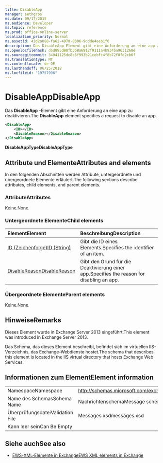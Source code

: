 ```yaml
---
title: DisableApp
manager: sethgros
ms.date: 09/17/2015
ms.audience: Developer
ms.topic: reference
ms.prod: office-online-server
localization_priority: Normal
ms.assetid: 42d2a888-fa62-4970-8306-9ddde4eeb1f0
description: Das DisableApp-Element gibt eine Anforderung an eine app zu deaktivieren.
ms.openlocfilehash: d6d895d98fb368a6912f9111a4b934ba9631268e
ms.sourcegitcommit: 34041125dc8c5f993b21cebfc4f8b72f0fd2cb6f
ms.translationtype: MT
ms.contentlocale: de-DE
ms.lasthandoff: 06/25/2018
ms.locfileid: "19757996"
---
```

# <a name="disableapp"></a><span data-ttu-id="01907-103">DisableApp</span><span class="sxs-lookup"><span data-stu-id="01907-103">DisableApp</span></span>

<span data-ttu-id="01907-104">Das **DisableApp** -Element gibt eine Anforderung an eine app zu deaktivieren.</span><span class="sxs-lookup"><span data-stu-id="01907-104">The **DisableApp** element specifies a request to disable an app.</span></span> 
  
```XML
<DisableApp>
    <ID></ID>
    <DisableReason></DisableReason>
</DisableApp>
```

 <span data-ttu-id="01907-105">**DisableAppType**</span><span class="sxs-lookup"><span data-stu-id="01907-105">**DisableAppType**</span></span>
## <a name="attributes-and-elements"></a><span data-ttu-id="01907-106">Attribute und Elemente</span><span class="sxs-lookup"><span data-stu-id="01907-106">Attributes and elements</span></span>

<span data-ttu-id="01907-107">In den folgenden Abschnitten werden Attribute, untergeordnete und übergeordnete Elemente erläutert.</span><span class="sxs-lookup"><span data-stu-id="01907-107">The following sections describe attributes, child elements, and parent elements.</span></span>
  
### <a name="attributes"></a><span data-ttu-id="01907-108">Attribute</span><span class="sxs-lookup"><span data-stu-id="01907-108">Attributes</span></span>

<span data-ttu-id="01907-109">Keine.</span><span class="sxs-lookup"><span data-stu-id="01907-109">None.</span></span>
  
### <a name="child-elements"></a><span data-ttu-id="01907-110">Untergeordnete Elemente</span><span class="sxs-lookup"><span data-stu-id="01907-110">Child elements</span></span>

|<span data-ttu-id="01907-111">**Element**</span><span class="sxs-lookup"><span data-stu-id="01907-111">**Element**</span></span>|<span data-ttu-id="01907-112">**Beschreibung**</span><span class="sxs-lookup"><span data-stu-id="01907-112">**Description**</span></span>|
|:-----|:-----|
|[<span data-ttu-id="01907-113">ID (Zeichenfolge)</span><span class="sxs-lookup"><span data-stu-id="01907-113">ID (String)</span></span>](id-string.md) <br/> |<span data-ttu-id="01907-114">Gibt die ID eines Elements.</span><span class="sxs-lookup"><span data-stu-id="01907-114">Specifies the identifier of an item.</span></span>  <br/> |
|[<span data-ttu-id="01907-115">DisableReason</span><span class="sxs-lookup"><span data-stu-id="01907-115">DisableReason</span></span>](disablereason.md) <br/> |<span data-ttu-id="01907-116">Gibt den Grund für die Deaktivierung einer app.</span><span class="sxs-lookup"><span data-stu-id="01907-116">Specifies the reason for disabling an app.</span></span>  <br/> |
   
### <a name="parent-elements"></a><span data-ttu-id="01907-117">Übergeordnete Elemente</span><span class="sxs-lookup"><span data-stu-id="01907-117">Parent elements</span></span>

<span data-ttu-id="01907-118">Keine.</span><span class="sxs-lookup"><span data-stu-id="01907-118">None.</span></span>
  
## <a name="remarks"></a><span data-ttu-id="01907-119">Hinweise</span><span class="sxs-lookup"><span data-stu-id="01907-119">Remarks</span></span>

<span data-ttu-id="01907-120">Dieses Element wurde in Exchange Server 2013 eingeführt.</span><span class="sxs-lookup"><span data-stu-id="01907-120">This element was introduced in Exchange Server 2013.</span></span>
  
<span data-ttu-id="01907-121">Das Schema, das dieses Element beschreibt, befindet sich im virtuellen IIS-Verzeichnis, das Exchange-Webdienste hostet.</span><span class="sxs-lookup"><span data-stu-id="01907-121">The schema that describes this element is located in the IIS virtual directory that hosts Exchange Web Services.</span></span>
  
## <a name="element-information"></a><span data-ttu-id="01907-122">Informationen zum Element</span><span class="sxs-lookup"><span data-stu-id="01907-122">Element information</span></span>

|||
|:-----|:-----|
|<span data-ttu-id="01907-123">Namespace</span><span class="sxs-lookup"><span data-stu-id="01907-123">Namespace</span></span>  <br/> |http://schemas.microsoft.com/exchange/services/2006/messages  <br/> |
|<span data-ttu-id="01907-124">Name des Schemas</span><span class="sxs-lookup"><span data-stu-id="01907-124">Schema Name</span></span>  <br/> |<span data-ttu-id="01907-125">Nachrichtenschema</span><span class="sxs-lookup"><span data-stu-id="01907-125">Message schema</span></span>  <br/> |
|<span data-ttu-id="01907-126">Überprüfungsdatei</span><span class="sxs-lookup"><span data-stu-id="01907-126">Validation File</span></span>  <br/> |<span data-ttu-id="01907-127">Messages.xsd</span><span class="sxs-lookup"><span data-stu-id="01907-127">messages.xsd</span></span>  <br/> |
|<span data-ttu-id="01907-128">Kann leer sein</span><span class="sxs-lookup"><span data-stu-id="01907-128">Can Be Empty</span></span>  <br/> ||
   
## <a name="see-also"></a><span data-ttu-id="01907-129">Siehe auch</span><span class="sxs-lookup"><span data-stu-id="01907-129">See also</span></span>

- [<span data-ttu-id="01907-130">EWS-XML-Elemente in Exchange</span><span class="sxs-lookup"><span data-stu-id="01907-130">EWS XML elements in Exchange</span></span>](ews-xml-elements-in-exchange.md)


